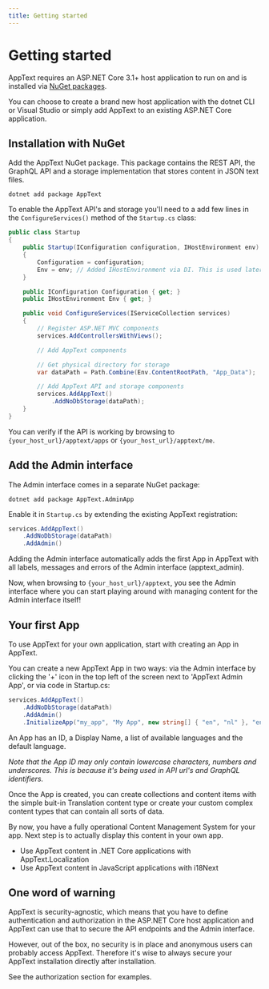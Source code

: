 ```yaml
---
title: Getting started
---
```


# Getting started

AppText requires an ASP.NET Core 3.1+ host application to run on and is installed via [NuGet packages](https://www.nuget.org/packages?q=apptext).

You can choose to create a brand new host application with the dotnet CLI or Visual Studio or simply add AppText to an existing ASP.NET Core application.

## Installation with NuGet

Add the AppText NuGet package. This package contains the REST API, the GraphQL API and a storage implementation that stores content in JSON text files.

```
dotnet add package AppText
```

To enable the AppText API's and storage you'll need to a add few lines in the `ConfigureServices()` method of the `Startup.cs` class:

```csharp
public class Startup
{
    public Startup(IConfiguration configuration, IHostEnvironment env)
    {
        Configuration = configuration;
        Env = env; // Added IHostEnvironment via DI. This is used later to obtain the physical directory for storage.
    }

    public IConfiguration Configuration { get; }
    public IHostEnvironment Env { get; }

    public void ConfigureServices(IServiceCollection services)
    {
        // Register ASP.NET MVC components
        services.AddControllersWithViews();

        // Add AppText components

        // Get physical directory for storage
        var dataPath = Path.Combine(Env.ContentRootPath, "App_Data");

        // Add AppText API and storage components
        services.AddAppText()
            .AddNoDbStorage(dataPath);
    }
}
```

You can verify if the API is working by browsing to `{your_host_url}/apptext/apps` or `{your_host_url}/apptext/me`.

## Add the Admin interface

The Admin interface comes in a separate NuGet package:

```
dotnet add package AppText.AdminApp
```

Enable it in `Startup.cs` by extending the existing AppText registration:

```csharp
services.AddAppText()
    .AddNoDbStorage(dataPath)
    .AddAdmin()
```
Adding the Admin interface automatically adds the first App in AppText with all labels, messages and errors of the Admin interface (apptext_admin).

Now, when browsing to `{your_host_url}/apptext`, you see the Admin interface where you can start playing around with managing content for the Admin interface itself!

## Your first App

To use AppText for your own application, start with creating an App in AppText.

You can create a new AppText App in two ways: via the Admin interface by clicking the '+' icon in the top left of the screen next to 'AppText Admin App', or via code in Startup.cs:

```csharp
services.AddAppText()
    .AddNoDbStorage(dataPath)
    .AddAdmin()
    .InitializeApp("my_app", "My App", new string[] { "en", "nl" }, "en")
```

An App has an ID, a Display Name, a list of available languages and the default language.

*Note that the App ID may only contain lowercase characters, numbers and underscores. This is because it's being used in API url's and GraphQL identifiers.*

Once the App is created, you can create collections and content items with the simple buit-in Translation content type or create your custom complex content types that can contain all sorts of data.

By now, you have a fully operational Content Management System for your app. Next step is to actually display this content in your own app.

- Use AppText content in .NET Core applications with AppText.Localization
- Use AppText content in JavaScript applications with i18Next

## One word of warning

AppText is security-agnostic, which means that you have to define authentication and authorization in the ASP.NET Core host application and AppText can use that to secure the API endpoints and the Admin interface.

However, out of the box, no security is in place and anonymous users can probably access AppText. Therefore it's wise to always secure your AppText installation directly after installation.

See the authorization section for examples.